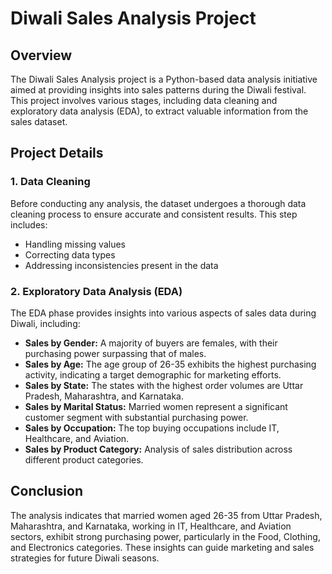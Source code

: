 # Diwali Sales Analysis Project

## Overview
The Diwali Sales Analysis project is a Python-based data analysis initiative aimed at providing insights into sales patterns during the Diwali festival. This project involves various stages, including data cleaning and exploratory data analysis (EDA), to extract valuable information from the sales dataset.

## Project Details

### 1. Data Cleaning
Before conducting any analysis, the dataset undergoes a thorough data cleaning process to ensure accurate and consistent results. This step includes:
- Handling missing values
- Correcting data types
- Addressing inconsistencies present in the data

### 2. Exploratory Data Analysis (EDA)
The EDA phase provides insights into various aspects of sales data during Diwali, including:
- **Sales by Gender:** A majority of buyers are females, with their purchasing power surpassing that of males.
- **Sales by Age:** The age group of 26-35 exhibits the highest purchasing activity, indicating a target demographic for marketing efforts.
- **Sales by State:** The states with the highest order volumes are Uttar Pradesh, Maharashtra, and Karnataka.
- **Sales by Marital Status:** Married women represent a significant customer segment with substantial purchasing power.
- **Sales by Occupation:** The top buying occupations include IT, Healthcare, and Aviation.
- **Sales by Product Category:** Analysis of sales distribution across different product categories.


## Conclusion
The analysis indicates that married women aged 26-35 from Uttar Pradesh, Maharashtra, and Karnataka, working in IT, Healthcare, and Aviation sectors, exhibit strong purchasing power, particularly in the Food, Clothing, and Electronics categories. These insights can guide marketing and sales strategies for future Diwali seasons.
